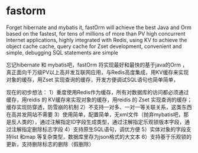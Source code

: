 # fastorm
Forget hibernate and mybatis it, fastOrm will achieve the best Java and Orm based on the fastest, for tens of millions of more than PV high concurrent Internet applications, highly integrated with Redis, using KV to achieve the object cache cache, query cache for Zset development, convenient and simple, debugging SQL statements are simple


忘记hibernate 和 mybatis吧，fastOrm 将实现最好和最快的基于java的Orm ，真正面向千万级PV以上高并发互联网应用，与Redis高度集成，用KV缓存来实现对象的缓存，用Zset 实现查询的缓存，开发方便调试SQL语句也简单简单，

现在的初步想法：
1）重度使用Redis作为缓存，所有对数据库的访问都必须通过缓存，用reidis 的 KV缓存来实现对象的缓存，用reidis 的 Zset 实现查询的缓存；缓存实现防穿透，防雪崩的机制
2）不支持一对多、一对一等关联关系，这类东西在高并发网站不需要
3）使用简单，配置简单，无xml文件（抛弃mybatis吧，那是反人类的），通过注解指定ID字段生成类型，通过注解指定乐观锁版本字段，通过注解指定删除标志字段
4）支持原生SQL语句，调优方便
5）实体对象的字段支持list 和map 等复杂类型，数据库里存为json格式的大文本
6）支持基于乐观锁的更新，支持删除标志的删除（假删除）


